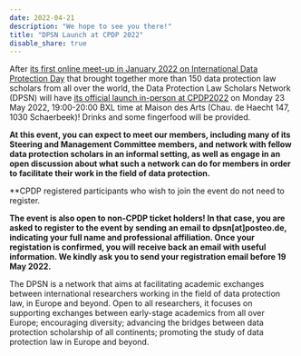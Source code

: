 ```yaml
---
date: 2022-04-21
description: "We hope to see you there!"
title: "DPSN Launch at CPDP 2022"
disable_share: true
---
```


After [its first online meet-up in January 2022 on International Data Protection Day](https://dataprotectionscholars.network/post/data-protection-day-event/) that brought together more than 150 data protection law scholars from all over the world, the Data Protection Law Scholars Network (DPSN) will have [its official launch in-person at CPDP2022](https://www.cpdpconferences.org/events/dpsn-launch-at-cpdp2022) on Monday 23 May 2022, 19:00-20:00 BXL time at Maison des Arts (Chau. de Haecht 147, 1030 Schaerbeek)! Drinks and some fingerfood will be provided.

**At this event, you can expect to meet our members, including many of its Steering and Management Committee members, and network with fellow data 
protection scholars in an informal setting, as well as engage in an open discussion about what such a network can do for members in order to facilitate 
their work in the field of data protection.**

**CPDP registered participants who wish to join the event do not need to register.

**The event is also open to non-CPDP ticket holders! In that case, you are asked to register to the event by sending an email to dpsn[at]posteo.de, indicating your full name and professional affiliation. Once your registation is confirmed, you will receive back an email with useful information. We kindly ask you to send your registration email before 19 May 2022.**

The DPSN is a network that aims at facilitating academic exchanges between international researchers working in the field of data protection law, 
in Europe and beyond. Open to all researchers, it focuses on supporting exchanges between early-stage academics from all over Europe; encouraging 
diversity; advancing the bridges between data protection scholarship of all continents; promoting the study of data protection law in Europe and beyond.
